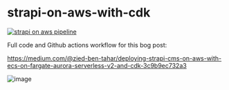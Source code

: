 # strapi-on-aws-with-cdk

[![strapi on aws pipeline](https://github.com/ziedbentahar/strapi-on-aws-with-cdk/actions/workflows/main-pipeline.yml/badge.svg)](https://github.com/ziedbentahar/strapi-on-aws-with-cdk/actions/workflows/main-pipeline.yml)

Full code and Github actions workflow for this bog post:

https://medium.com/@zied-ben-tahar/deploying-strapi-cms-on-aws-with-ecs-on-fargate-aurora-serverless-v2-and-cdk-3c9b9ec732a3

![image](https://user-images.githubusercontent.com/6813975/209032867-8009de8a-3284-4bb6-ad3a-1fc610da246c.png)
